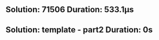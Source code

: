Solution: 71506
Duration: 533.1µs
--------------------------
Solution: template - part2
Duration: 0s
--------------------------

